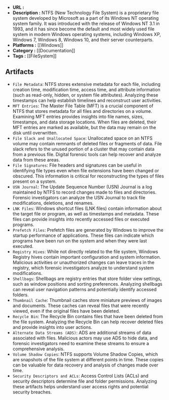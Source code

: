 - **URL :** 
- **Description :** NTFS (New Technology File System) is a proprietary file system developed by Microsoft as a part of its Windows NT operating system family. It was introduced with the release of Windows NT 3.1 in 1993, and it has since become the default and most widely used file system in modern Windows operating systems, including Windows XP, Windows 7, Windows 8, Windows 10, and their server counterparts.
- **Platforms :** [[Windows]]
- **Category :** [[Documentation]]
- **Tags :** [[FileSystem]]

## Artifacts

- `File Metadata`: NTFS stores extensive metadata for each file, including creation time, modification time, access time, and attribute information (such as read-only, hidden, or system file attributes). Analyzing these timestamps can help establish timelines and reconstruct user activities.
- `MFT Entries`: The Master File Table (MFT) is a crucial component of NTFS that stores metadata for all files and directories on a volume. Examining MFT entries provides insights into file names, sizes, timestamps, and data storage locations. When files are deleted, their MFT entries are marked as available, but the data may remain on the disk until overwritten.
- `File Slack and Unallocated Space`: Unallocated space on an NTFS volume may contain remnants of deleted files or fragments of data. File slack refers to the unused portion of a cluster that may contain data from a previous file. Digital forensic tools can help recover and analyze data from these areas.
- `File Signatures`: File headers and signatures can be useful in identifying file types even when file extensions have been changed or obscured. This information is critical for reconstructing the types of files present on a system.
- `USN Journal`: The Update Sequence Number (USN) Journal is a log maintained by NTFS to record changes made to files and directories. Forensic investigators can analyze the USN Journal to track file modifications, deletions, and renames.
- `LNK Files`: Windows shortcut files (LNK files) contain information about the target file or program, as well as timestamps and metadata. These files can provide insights into recently accessed files or executed programs.
- `Prefetch Files`: Prefetch files are generated by Windows to improve the startup performance of applications. These files can indicate which programs have been run on the system and when they were last executed.
- `Registry Hives`: While not directly related to the file system, Windows Registry hives contain important configuration and system information. Malicious activities or unauthorized changes can leave traces in the registry, which forensic investigators analyze to understand system modifications.
- `Shellbags`: Shellbags are registry entries that store folder view settings, such as window positions and sorting preferences. Analyzing shellbags can reveal user navigation patterns and potentially identify accessed folders.
- `Thumbnail Cache`: Thumbnail caches store miniature previews of images and documents. These caches can reveal files that were recently viewed, even if the original files have been deleted.
- `Recycle Bin`: The Recycle Bin contains files that have been deleted from the file system. Analyzing the Recycle Bin can help recover deleted files and provide insights into user actions.
- `Alternate Data Streams (ADS)`: ADS are additional streams of data associated with files. Malicious actors may use ADS to hide data, and forensic investigators need to examine these streams to ensure a comprehensive analysis.
- `Volume Shadow Copies`: NTFS supports Volume Shadow Copies, which are snapshots of the file system at different points in time. These copies can be valuable for data recovery and analysis of changes made over time.
- `Security Descriptors and ACLs`: Access Control Lists (ACLs) and security descriptors determine file and folder permissions. Analyzing these artifacts helps understand user access rights and potential security breaches.